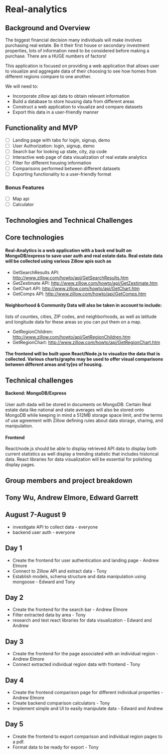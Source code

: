 # Real-analytics

## Background and Overview

The biggest financial decision many individuals will make involves purchasing real estate. Be it their first house or secondary investment properties, lots of information need to be considered before making a purchase. There are a HUGE numbers of factors! 

This application is focused on providing a web application that allows user to visualize and aggregate data of their choosing to see how homes from different regions compare to one another. 

We will need to: 
* Incorporate zillow api data to obtain relevant information
* Build a database to store housing data from different areas
* Construct a web application to visualize and compare datasets
* Export this data in a user-friendly manner

## Functionality and MVP

- [ ] Landing page with tabs for login, signup, demo
- [ ] User Authorization: login, signup, demo
- [ ] Search bar for looking up state, city, zip code
- [ ] Interactive web page of data visualization of real estate analytics
- [ ] Filter for different housing information
- [ ] Comparisons performed between different datasets
- [ ] Exporting functionality to a user-friendly format

### Bonus Features
- [ ] Map api
- [ ] Calculator

## Technologies and Technical Challenges

## Core technologies
#### Real-Analytics is a web application with a back end built on MongoDB/express to save user auth and real estate data. Real estate data will be collected using various Zillow apis such as 
* GetSearchResults API: http://www.zillow.com/howto/api/GetSearchResults.htm
* GetZestimate API: http://www.zillow.com/howto/api/GetZestimate.htm
* GetChart API: http://www.zillow.com/howto/api/GetChart.htm
* GetComps API: http://www.zillow.com/howto/api/GetComps.htm 

#### Neighborhood & Community Data will also be taken in account to include:
lists of counties, cities, ZIP codes, and neighborhoods, as well as latitude and longitude data for these areas so you can put them on a map.

* GetRegionChildren: http://www.zillow.com/howto/api/GetRegionChildren.htm
* GetRegionChart: http://www.zillow.com/howto/api/GetRegionChart.htm

#### The frontend will be built upon React/Node.js to visualize the data that is collected. Various charts/graphs may be used to offer visual comparisons between different areas and ty[es of housing.

## Technical challenges

#### Backend: MongoDB/Express
User auth dada will be stored in documents on MongoDB. Certain Real estate data like national and state averages will also be stored onto MongoDB while keeping in mind a 512MB storage space limit, and the terms of use agreement with Zillow defining rules about data storage, sharing, and manipulation.

#### Frontend
React/node.js should be able to display retrieved API data to display both current statistics as well display a trending statistic that includes historical data. React libraries for data visualization will be essential for polishing display pages.


## Group members and project breakdown

## Tony Wu, Andrew Elmore, Edward Garrett

## August 7-August 9
- investigate API to collect data - everyone
- backend user auth - everyone


## Day 1
* Create the frontend for user authentication and landing page - Andrew Elmore
* Connect to Zillow API and extract data - Tony 
* Establish models, schema structure and data manipulation using mongoose - Edward and Tony
## Day 2
* Create the frontend for the search bar - Andrew Elmore
* Filter extracted data by area - Tony
* research and test react libraries for data visualization - Edward and Andrew
## Day 3
* Create the frontend for the page associated with an individual region - Andrew Elmore
* Connect extracted individual region data with frontend - Tony
## Day 4
* Create the frontend comparison page for different individual properties - Andrew Elmore
* Create backend comparison calculators - Tony
* Implement simple and UI to easily manipulate data - Edward and Andrew
## Day 5
* Create the frontend to export comparison and individual region pages to a pdf.
* Format data to be ready for export - Tony
